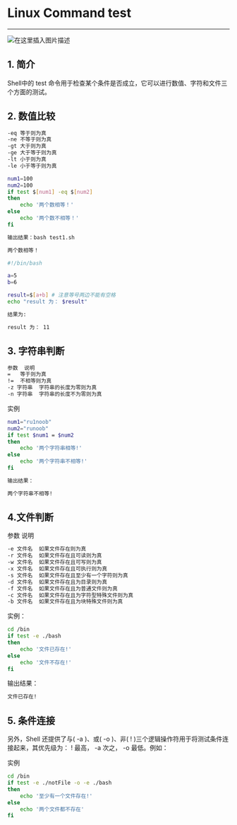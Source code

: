#  Linux Command test


---

![在这里插入图片描述](https://img-blog.csdnimg.cn/2bed06f3da22438c8538d7a8c642129c.gif#pic_center)


## 1. 简介
Shell中的 test 命令用于检查某个条件是否成立，它可以进行数值、字符和文件三个方面的测试。


## 2. 数值比较

```bash
-eq	等于则为真
-ne	不等于则为真
-gt	大于则为真
-ge	大于等于则为真
-lt	小于则为真
-le	小于等于则为真
```

```bash
num1=100
num2=100
if test $[num1] -eq $[num2]
then
    echo '两个数相等！'
else
    echo '两个数不相等！'
fi
```

```bash
输出结果：bash test1.sh

两个数相等！
```


```bash
#!/bin/bash

a=5
b=6

result=$[a+b] # 注意等号两边不能有空格
echo "result 为： $result"
```

```bash
结果为:

result 为： 11
```
## 3. 字符串判断

```bash
参数	说明
=	等于则为真
!=	不相等则为真
-z 字符串	字符串的长度为零则为真
-n 字符串	字符串的长度不为零则为真
```
实例

```bash
num1="ru1noob"
num2="runoob"
if test $num1 = $num2
then
    echo '两个字符串相等!'
else
    echo '两个字符串不相等!'
fi
```

```bash
输出结果：

两个字符串不相等!
```
## 4.文件判断
参数	说明

```bash
-e 文件名	如果文件存在则为真
-r 文件名	如果文件存在且可读则为真
-w 文件名	如果文件存在且可写则为真
-x 文件名	如果文件存在且可执行则为真
-s 文件名	如果文件存在且至少有一个字符则为真
-d 文件名	如果文件存在且为目录则为真
-f 文件名	如果文件存在且为普通文件则为真
-c 文件名	如果文件存在且为字符型特殊文件则为真
-b 文件名	如果文件存在且为块特殊文件则为真
```
实例：

```bash
cd /bin
if test -e ./bash
then
    echo '文件已存在!'
else
    echo '文件不存在!'
fi
```

输出结果：

```bash
文件已存在!
```

## 5. 条件连接
另外，Shell 还提供了与( -a )、或( -o )、非( ! )三个逻辑操作符用于将测试条件连接起来，其优先级为： ! 最高， -a 次之， -o 最低。例如：

实例

```bash
cd /bin
if test -e ./notFile -o -e ./bash
then
    echo '至少有一个文件存在!'
else
    echo '两个文件都不存在'
fi
```

